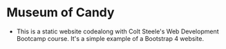 # Museum of Candy

* This is a static website codealong with Colt Steele's Web Development Bootcamp course. It's a simple example of a Bootstrap 4 website. 